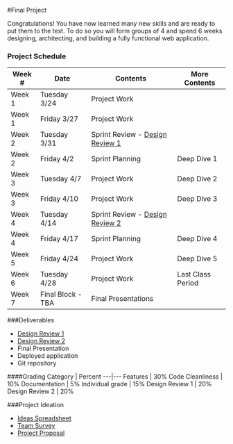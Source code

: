 #Final Project

Congratulations! You have now learned many new skills and are ready to put them to the test.
To do so you will form groups of 4 and spend 6 weeks designing, architecting, and building a fully functional web application.

### Project Schedule
Week # | Date | Contents | More Contents
---|---|---|---
Week 1 | Tuesday 3/24 | Project Work
Week 1 | Friday 3/27 | Project Work
Week 2 | Tuesday 3/31 | Sprint Review - [Design Review 1](./designreview1.md) |
Week 2 | Friday 4/2 | Sprint Planning | Deep Dive 1
Week 3 | Tuesday 4/7 | Project Work | Deep Dive 2
Week 3 | Friday 4/10 | Project Work | Deep Dive 3
Week 4 | Tuesday 4/14 | Sprint Review - [Design Review 2](./designreview2.md) |
Week 4 | Friday 4/17 | Sprint Planning | Deep Dive 4
Week 5 | Friday 4/24 | Project Work | Deep Dive 5
Week 6 | Tuesday 4/28 | Project Work | Last Class Period
Week 7 | Final Block - TBA | Final Presentations | 

###Deliverables
* [Design Review 1](./designreview1.md)
* [Design Review 2](./designreview2.md)
* Final Presentation
* Deployed application
* Git repository

####Grading
Category | Percent
---|---
Features | 30%
Code Cleanliness | 10%
Documentation | 5%
Individual grade | 15%
Design Review 1 | 20%
Design Review 2 | 20%


###Project Ideation
* [Ideas Spreadsheet](https://docs.google.com/spreadsheets/d/1sFPp57rOST07Wdbl9h21EGbMfdh7fP-0ddcfVbGaP_o/edit#gid=0)
* [Team Survey](http://goo.gl/forms/ogKvlz8adX)
* [Project Proposal](http://goo.gl/forms/MD82I2bGmh)
